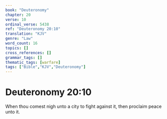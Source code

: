 ```yaml
---
book: "Deuteronomy"
chapter: 20
verse: 10
ordinal_verse: 5438
ref: "Deuteronomy 20:10"
translation: "KJV"
genre: "Law"
word_count: 16
topics: []
cross_references: []
grammar_tags: []
thematic_tags: [warfare]
tags: ["Bible","KJV","Deuteronomy"]
---
```


# Deuteronomy 20:10

When thou comest nigh unto a city to fight against it, then proclaim peace unto it.
